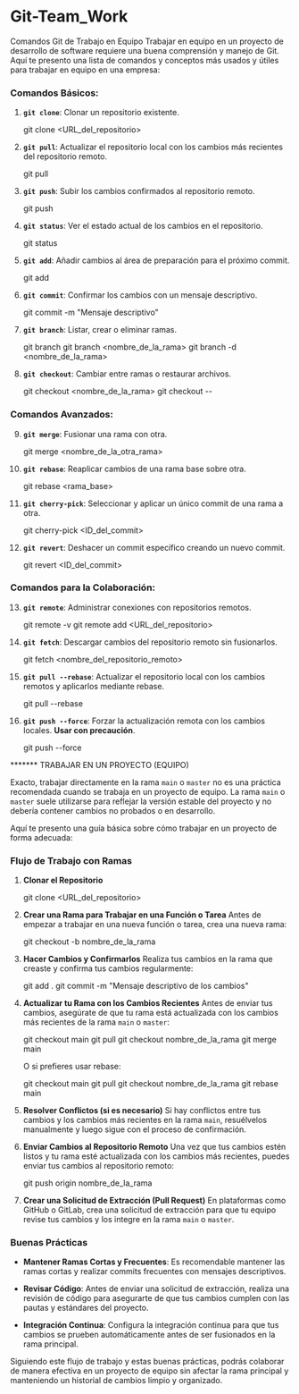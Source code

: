 # Git-Team_Work
Comandos Git de Trabajo en Equipo
Trabajar en equipo en un proyecto de desarrollo de software requiere una buena comprensión y manejo de Git. Aquí te presento una lista de comandos y conceptos más usados y útiles para trabajar en equipo en una empresa:

### Comandos Básicos:

1. **`git clone`**: Clonar un repositorio existente.
   
   git clone <URL_del_repositorio>
   

2. **`git pull`**: Actualizar el repositorio local con los cambios más recientes del repositorio remoto.
   
   git pull
   

3. **`git push`**: Subir los cambios confirmados al repositorio remoto.
   
   git push
   

4. **`git status`**: Ver el estado actual de los cambios en el repositorio.
   
   git status
   

5. **`git add`**: Añadir cambios al área de preparación para el próximo commit.
   
   git add <archivo>
   

6. **`git commit`**: Confirmar los cambios con un mensaje descriptivo.
   
   git commit -m "Mensaje descriptivo"
   

7. **`git branch`**: Listar, crear o eliminar ramas.
   
   git branch
   git branch <nombre_de_la_rama>
   git branch -d <nombre_de_la_rama>
   

8. **`git checkout`**: Cambiar entre ramas o restaurar archivos.
   
   git checkout <nombre_de_la_rama>
   git checkout -- <archivo>
   

### Comandos Avanzados:

9. **`git merge`**: Fusionar una rama con otra.
   
   git merge <nombre_de_la_otra_rama>
   

10. **`git rebase`**: Reaplicar cambios de una rama base sobre otra.
    
    git rebase <rama_base>
    

11. **`git cherry-pick`**: Seleccionar y aplicar un único commit de una rama a otra.
    
    git cherry-pick <ID_del_commit>
    

12. **`git revert`**: Deshacer un commit específico creando un nuevo commit.
    
    git revert <ID_del_commit>
    

### Comandos para la Colaboración:

13. **`git remote`**: Administrar conexiones con repositorios remotos.
    
    git remote -v
    git remote add <nombre> <URL_del_repositorio>
    

14. **`git fetch`**: Descargar cambios del repositorio remoto sin fusionarlos.
    
    git fetch <nombre_del_repositorio_remoto>
    

15. **`git pull --rebase`**: Actualizar el repositorio local con los cambios remotos y aplicarlos mediante rebase.
    
    git pull --rebase
    

16. **`git push --force`**: Forzar la actualización remota con los cambios locales. **Usar con precaución**.
    
    git push --force
    
















******* TRABAJAR EN UN PROYECTO (EQUIPO)

Exacto, trabajar directamente en la rama `main` o `master` no es una práctica recomendada cuando se trabaja en un proyecto de equipo. La rama `main` o `master` suele utilizarse para reflejar la versión estable del proyecto y no debería contener cambios no probados o en desarrollo.

Aquí te presento una guía básica sobre cómo trabajar en un proyecto de forma adecuada:

### Flujo de Trabajo con Ramas

1. **Clonar el Repositorio**
  
   git clone <URL_del_repositorio>
  

2. **Crear una Rama para Trabajar en una Función o Tarea**
   Antes de empezar a trabajar en una nueva función o tarea, crea una nueva rama:
  
   git checkout -b nombre_de_la_rama
  

3. **Hacer Cambios y Confirmarlos**
   Realiza tus cambios en la rama que creaste y confirma tus cambios regularmente:
  
   git add .
   git commit -m "Mensaje descriptivo de los cambios"
  

4. **Actualizar tu Rama con los Cambios Recientes**
   Antes de enviar tus cambios, asegúrate de que tu rama está actualizada con los cambios más recientes de la rama `main` o `master`:
  
   git checkout main
   git pull
   git checkout nombre_de_la_rama
   git merge main
  

   O si prefieres usar rebase:
  
   git checkout main
   git pull
   git checkout nombre_de_la_rama
   git rebase main
  

5. **Resolver Conflictos (si es necesario)**
   Si hay conflictos entre tus cambios y los cambios más recientes en la rama `main`, resuélvelos manualmente y luego sigue con el proceso de confirmación.

6. **Enviar Cambios al Repositorio Remoto**
   Una vez que tus cambios estén listos y tu rama esté actualizada con los cambios más recientes, puedes enviar tus cambios al repositorio remoto:
  
   git push origin nombre_de_la_rama
  

7. **Crear una Solicitud de Extracción (Pull Request)**
   En plataformas como GitHub o GitLab, crea una solicitud de extracción para que tu equipo revise tus cambios y los integre en la rama `main` o `master`.

### Buenas Prácticas

- **Mantener Ramas Cortas y Frecuentes**: Es recomendable mantener las ramas cortas y realizar commits frecuentes con mensajes descriptivos.
  
- **Revisar Código**: Antes de enviar una solicitud de extracción, realiza una revisión de código para asegurarte de que tus cambios cumplen con las pautas y estándares del proyecto.

- **Integración Continua**: Configura la integración continua para que tus cambios se prueben automáticamente antes de ser fusionados en la rama principal.

Siguiendo este flujo de trabajo y estas buenas prácticas, podrás colaborar de manera efectiva en un proyecto de equipo sin afectar la rama principal y manteniendo un historial de cambios limpio y organizado.
